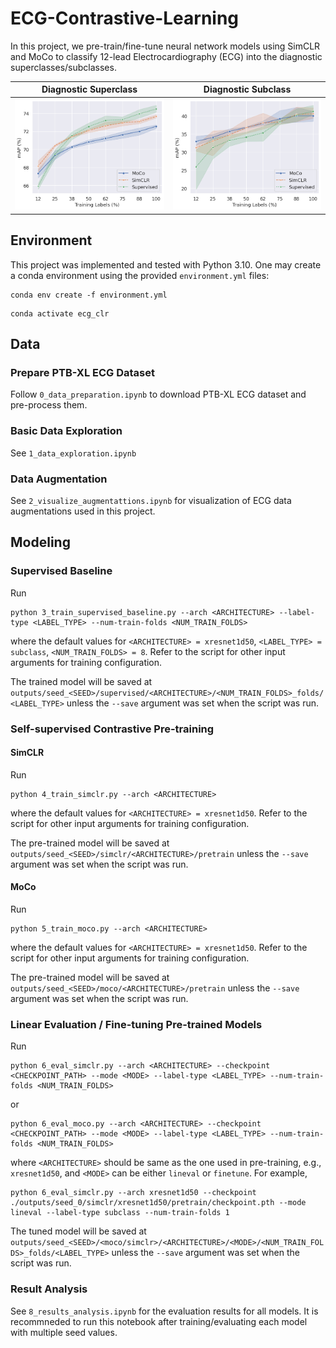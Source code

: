 # ECG-Contrastive-Learning
In this project, we pre-train/fine-tune neural network models using SimCLR and MoCo to classify 12-lead Electrocardiography (ECG) into the diagnostic superclasses/subclasses.

Diagnostic Superclass | Diagnostic Subclass 
:------------------------:|:----------------------:
![superclass](result_superclass.png)    | ![subclass](result_subclass.png)

## Environment
This project was implemented and tested with Python 3.10.
One may create a conda environment using the provided `environment.yml` files:

```
conda env create -f environment.yml
```

```
conda activate ecg_clr
```

## Data

### Prepare PTB-XL ECG Dataset
Follow `0_data_preparation.ipynb` to download PTB-XL ECG dataset and pre-process them.

### Basic Data Exploration
See `1_data_exploration.ipynb`

### Data Augmentation
See `2_visualize_augmentattions.ipynb` for visualization of ECG data augmentations used in this project.

## Modeling

### Supervised Baseline
Run

```
python 3_train_supervised_baseline.py --arch <ARCHITECTURE> --label-type <LABEL_TYPE> --num-train-folds <NUM_TRAIN_FOLDS>
```
where the default values for `<ARCHITECTURE> = xresnet1d50`, `<LABEL_TYPE> = subclass`, `<NUM_TRAIN_FOLDS> = 8`.
Refer to the script for other input arguments for training configuration.

The trained model will be saved at `outputs/seed_<SEED>/supervised/<ARCHITECTURE>/<NUM_TRAIN_FOLDS>_folds/<LABEL_TYPE>` unless the `--save` argument was set when the script was run. 

### Self-supervised Contrastive Pre-training
#### SimCLR
Run

```
python 4_train_simclr.py --arch <ARCHITECTURE>
```
where the default values for `<ARCHITECTURE> = xresnet1d50`.
Refer to the script for other input arguments for training configuration.

The pre-trained model will be saved at `outputs/seed_<SEED>/simclr/<ARCHITECTURE>/pretrain` unless the `--save` argument was set when the script was run. 

#### MoCo
Run

```
python 5_train_moco.py --arch <ARCHITECTURE>
```
where the default values for `<ARCHITECTURE> = xresnet1d50`.
Refer to the script for other input arguments for training configuration.

The pre-trained model will be saved at `outputs/seed_<SEED>/moco/<ARCHITECTURE>/pretrain` unless the `--save` argument was set when the script was run. 


### Linear Evaluation / Fine-tuning Pre-trained Models
Run
```
python 6_eval_simclr.py --arch <ARCHITECTURE> --checkpoint <CHECKPOINT_PATH> --mode <MODE> --label-type <LABEL_TYPE> --num-train-folds <NUM_TRAIN_FOLDS>
```
or
```
python 6_eval_moco.py --arch <ARCHITECTURE> --checkpoint <CHECKPOINT_PATH> --mode <MODE> --label-type <LABEL_TYPE> --num-train-folds <NUM_TRAIN_FOLDS>
```
where `<ARCHITECTURE>` should be same as the one used in pre-training, e.g., `xresnet1d50`, and `<MODE>` can be either `lineval` or `finetune`.
For example,
```
python 6_eval_simclr.py --arch xresnet1d50 --checkpoint ./outputs/seed_0/simclr/xresnet1d50/pretrain/checkpoint.pth --mode lineval --label-type subclass --num-train-folds 1
```

The tuned model will be saved at `outputs/seed_<SEED>/<moco/simclr>/<ARCHITECTURE>/<MODE>/<NUM_TRAIN_FOLDS>_folds/<LABEL_TYPE>` unless the `--save` argument was set when the script was run.

### Result Analysis
See `8_results_analysis.ipynb` for the evaluation results for all models.
It is recommneded to run this notebook after training/evaluating each model with multiple seed values.
